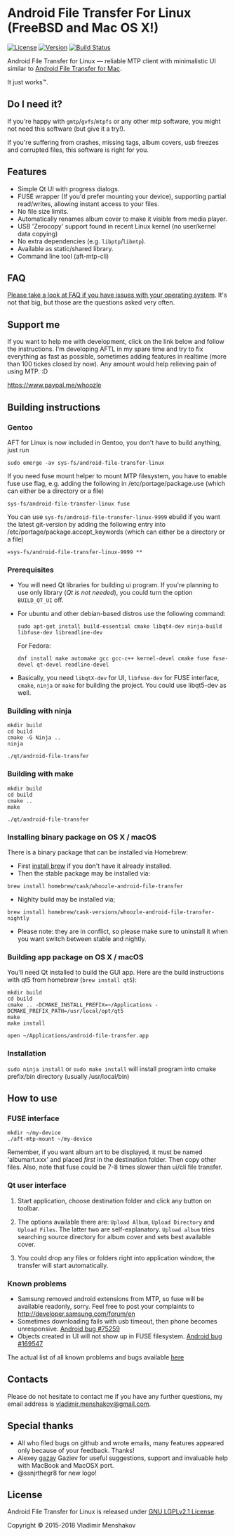 # Android File Transfer For Linux (FreeBSD and Mac OS X!)

[![License](http://img.shields.io/:license-LGPLv2.1-blue.svg)](https://github.com/whoozle/android-file-transfer-linux/blob/master/LICENSE)
[![Version](http://img.shields.io/:version-3.9-green.svg)](https://github.com/whoozle/android-file-transfer-linux)
[![Build Status](https://travis-ci.org/whoozle/android-file-transfer-linux.svg?branch=master)](https://travis-ci.org/whoozle/android-file-transfer-linux)

Android File Transfer for Linux — reliable MTP client with minimalistic UI similar to [Android File Transfer for Mac](https://www.android.com/intl/en_us/filetransfer/).

It just works™.

## Do I need it?

If you're happy with `gmtp`/`gvfs`/`mtpfs` or any other mtp software, you might not need this software (but give it a try!).

If you're suffering from crashes, missing tags, album covers, usb freezes and corrupted files, this software is right for you.

## Features

* Simple Qt UI with progress dialogs.
* FUSE wrapper (If you'd prefer mounting your device), supporting partial read/writes, allowing instant access to your files.
* No file size limits.
* Automatically renames album cover to make it visible from media player.
* USB 'Zerocopy' support found in recent Linux kernel (no user/kernel data copying)
* No extra dependencies (e.g. `libptp`/`libmtp`).
* Available as static/shared library.
* Command line tool (aft-mtp-cli)

## FAQ
[Please take a look at FAQ if you have issues with your operating system](FAQ.md). It's not that big, but those are the questions asked very often. 

## Support me
If you want to help me with development, click on the link below and follow the instructions. I'm developing AFTL in my spare time and try to fix everything as fast as possible, sometimes adding features in realtime (more than 100 tickes closed by now).
Any amount would help relieving pain of using MTP. :D

https://www.paypal.me/whoozle

## Building instructions

### Gentoo

  AFT for Linux is now included in Gentoo, you don't have to build anything, just run
  ```
  sudo emerge -av sys-fs/android-file-transfer-linux
  ```

  If you need fuse mount helper to mount MTP filesystem, you have to enable fuse use flag, e.g. adding the following in /etc/portage/package.use (which can either be a directory or a file)
  ```
  sys-fs/android-file-transfer-linux fuse
  ```

  You can use ```sys-fs/android-file-transfer-linux-9999``` ebuild if you want the latest git-version by adding the following entry into /etc/portage/package.accept_keywords (which can either be a directory or a file)
  ```
  =sys-fs/android-file-transfer-linux-9999 **
  ```

### Prerequisites

* You will need Qt libraries for building ui program. If you're planning to use only library (*Qt is not needed*), you could turn the option ```BUILD_QT_UI``` off.
* For ubuntu and other debian-based distros use the following command:

  ```shell
  sudo apt-get install build-essential cmake libqt4-dev ninja-build libfuse-dev libreadline-dev
  ```

  For Fedora:
  ```
  dnf install make automake gcc gcc-c++ kernel-devel cmake fuse fuse-devel qt-devel readline-devel
  ```

* Basically, you need `libqtX-dev` for UI, `libfuse-dev` for FUSE interface, `cmake`, `ninja` or `make` for building the project. You could use libqt5-dev as well.

### Building with ninja

```shell
mkdir build
cd build
cmake -G Ninja ..
ninja

./qt/android-file-transfer
```

### Building with make

```shell
mkdir build
cd build
cmake ..
make

./qt/android-file-transfer
```

### Installing binary package on OS X / macOS
There is a binary package that can be installed via Homebrew:
 * First [install brew](https://brew.sh) if you don't have it already installed.
 * Then the stable package may be installed via:

 ```shell
brew install homebrew/cask/whoozle-android-file-transfer
 ```
 * Nighlty build may be installed via;

 ```shell
brew install homebrew/cask-versions/whoozle-android-file-transfer-nightly
 ```

 * Please note: they are in conflict, so please make sure to uninstall it when you want switch between stable and nightly.

### Building app package on OS X / macOS

You'll need Qt installed to build the GUI app. Here are the build instructions with qt5 from homebrew (`brew install qt5`):

```shell
mkdir build
cd build
cmake .. -DCMAKE_INSTALL_PREFIX=~/Applications -DCMAKE_PREFIX_PATH=/usr/local/opt/qt5
make
make install

open ~/Applications/android-file-transfer.app
```

### Installation

`sudo ninja install` or `sudo make install` will install program into cmake prefix/bin directory (usually /usr/local/bin)


## How to use

### FUSE interface

```shell
mkdir ~/my-device
./aft-mtp-mount ~/my-device
```
Remember, if you want album art to be displayed, it must be named 'albumart.xxx' and placed *first* in the destination folder. Then copy other files.
Also, note that fuse could be 7-8 times slower than ui/cli file transfer.

### Qt user interface

1. Start application, choose destination folder and click any button on toolbar.

2. The options available there are: `Upload Album`, `Upload Directory` and `Upload Files`.
   The latter two are self-explanatory. `Upload album` tries searching source directory for album cover and sets best available cover.

3. You could drop any files or folders right into application window, the transfer will start automatically.

### Known problems

* Samsung removed android extensions from MTP, so fuse will be available readonly, sorry. Feel free to post your complaints to http://developer.samsung.com/forum/en
* Sometimes downloading fails with usb timeout, then phone becomes unresponsive. [Android bug #75259](https://code.google.com/p/android/issues/detail?id=75259)
* Objects created in UI will not show up in FUSE filesystem. [Android bug #169547](https://code.google.com/p/android/issues/detail?id=169547)

The actual list of all known problems and bugs available [here](https://github.com/whoozle/android-file-transfer-linux/issues)

## Contacts
Please do not hesitate to contact me if you have any further questions, my email address is <vladimir.menshakov@gmail.com>.

## Special thanks
* All who filed bugs on github and wrote emails, many features appeared only because of your feedback. Thanks!
* Alexey [gazay](https://github.com/gazay) Gaziev for useful suggestions, support and invaluable help with MacBook and MacOSX port.
* @ssnjrthegr8 for new logo!

## License

Android File Transfer for Linux is released under [GNU LGPLv2.1 License](https://github.com/whoozle/android-file-transfer-linux/blob/master/LICENSE).

Copyright © 2015-2018 Vladimir Menshakov
